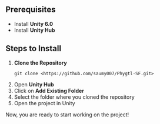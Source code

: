 <h2>Prerequisites</h2>
<ul>
    <li>Install <strong>Unity 6.0</strong></li>
    <li>Install <strong>Unity Hub</strong></li>
</ul>

<h2>Steps to Install</h2>
<ol>
    <li><strong>Clone the Repository</strong>
        <pre><code>git clone &lt;https://github.com/saumy007/Phygtl-SF.git&gt;</code></pre>
    </li>
    <li>Open <strong>Unity Hub</strong></li>
    <li>Click on <strong>Add Existing Folder</strong></li>
    <li>Select the folder where you cloned the repository</li>
    <li>Open the project in Unity</li>
</ol>

<p>Now, you are ready to start working on the project!</p>
